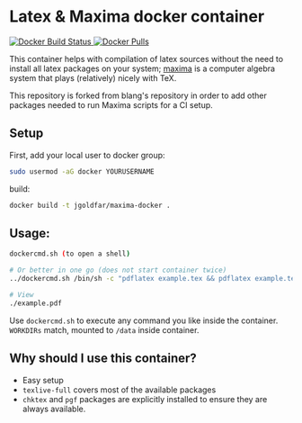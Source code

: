 Latex & Maxima docker container
=====

[![Docker Build Status](https://img.shields.io/docker/build/jgoldfar/maxima-docker.svg) ![Docker Pulls](https://img.shields.io/docker/pulls/jgoldfar/maxima-docker.svg)](https://hub.docker.com/r/jgoldfar/maxima-docker/)

This container helps with compilation of latex sources without the need to install all latex packages on your system; [maxima](http://maxima.sourceforge.net/) is a computer algebra system that plays (relatively) nicely with TeX.

This repository is forked from blang's repository in order to add other packages needed to run Maxima scripts for a CI setup.

Setup
-----
First, add your local user to docker group:
```bash
sudo usermod -aG docker YOURUSERNAME
```

build:
```bash
docker build -t jgoldfar/maxima-docker .

```

Usage:
-----

```bash
dockercmd.sh (to open a shell)

# Or better in one go (does not start container twice)
../dockercmd.sh /bin/sh -c "pdflatex example.tex && pdflatex example.tex"

# View
./example.pdf
```
Use `dockercmd.sh` to execute any command you like inside the container. `WORKDIRs` match, mounted to `/data` inside container.

Why should I use this container?
-----

- Easy setup
- `texlive-full` covers most of the available packages
- `chktex` and `pgf` packages are explicitly installed to ensure they are always available.
